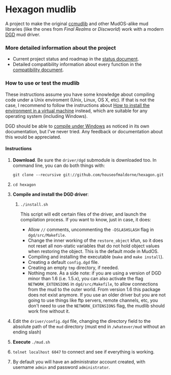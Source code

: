 Hexagon mudlib
==============

A project to make the original [ccmudlib](http://www.ciudadcapital.net) 
and other MudOS-alike mud libraries (like the ones from _Final 
Realms_ or _Discworld_) work with a modern [DGD](https://github.com/dworkin/dgd) mud driver.

### More detailed information about the project
* Current project status and roadmap in the [status document](status.md).
* Detailed compatibility information about every function in the [compatibility document](status_compat.md).

### How to use or test the mudlib

These instructions assume you have some knowledge about compiling code under a Unix enviroment (Unix, Linux, OS X, etc). If that is not the case, I recommend to follow the instructions about [How to install the environment in a virtual machine](install_in_vm.md) instead, which are suitable for any operating system (including Windows).

DGD should be able to [compile under Windows](https://github.com/dworkin/dgd/tree/master/src/host/win32) as noticed in its own documentation, but I've never tried. Any feedback or documentation about this would be appreciated.

#### Instructions

1. **Download**. Be sure the `driver/dgd` submodule is downloaded too.
   In command line, you can do both things with:

   `git clone --recursive git://github.com/houseofmaldorne/hexagon.git`
2. `cd hexagon`   
3. **Compile and install the DGD driver**:
   1. `./install.sh`
   
      This script will edit certain files of the driver, and launch 
      the compilation process. If you want to know, just in case, it does:
      * Allow `//` comments, uncommenting the `-DSLASHSLASH` flag 
        in `dgd/src/Makefile`.
      * Change the inner working of the `restore_object` kfun, so it 
        does not reset all non-static variables that do not hold object 
        values when restoring the object. 
        This is the default mode in MudOS.
      * Compiling and installing the executable (`make` and `make install`).
      * Creating a default `config.dgd` file.
      * Creating an empty `tmp` directory, if needed.
      * Nothing more. As a side note: if you are using a version of DGD minor 
        than 1.6 (i.e. 1.5.x), you can also activate the flag
        `NETWORK_EXTENSIONS` in `dgd/src/Makefile`, to allow connections 
        from the mud to the outer world. From version 1.6 this package does 
        not exist anymore.
        If you use an older driver but you are not going to use things like ftp 
        servers, remote channels, etc, you don't need to use the
        `NETWORK_EXTENSIONS` flag, the mudlib should work fine without it.
4. Edit the `driver/config.dgd` file, changing the directory field to the absolute path of the 
   `mud` directory (must end in `/whatever/mud` without an ending slash)
5. **Execute** `./mud.sh`
6. `telnet localhost 6047` to connect and see if everything is working.
7. By default you will have an administrator account created, with username `admin` and password `administrator`.

